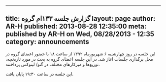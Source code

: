 ----------
title: گزارش جلسه ۱۳۳ام گروه 
layout: page
author: AR-H
published: 2013-08-28 12:35:00
meta: published by AR-H on Wed, 08/28/2013 - 12:35
category: announcements
----------
این جلسه در روز چهارشنبه ۶ شهریورماه ۱۳۹۲ از ساعت ۱۸ با حضور اعضای گروه در محل
برگذاری جلسات اغاز شد. در این جلسه اعضای گروه به بحث در مورد تاریخچه، توزیع‌ها
و میزکارهای مختلف در گنو/ لینوکس پرداختند.


<!--more-->



این جلسه در ساعت ۱۹:۳۰ پایان یافت.
